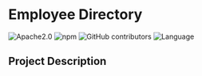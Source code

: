 # Employee Directory
![Apache2.0](https://img.shields.io/github/license/lynseahoss/employee-directory?color=pink&style=plastic) ![npm](https://img.shields.io/npm/v/inquirer?style=plastic&color=ff69b4)  ![GitHub contributors](https://img.shields.io/github/contributors/lynseahoss/employee-directory?style=plastic&color=pink) ![Language](https://img.shields.io/github/languages/top/lynseahoss/employee-directory?color=ff69b4&style=plastic)

## Project Description
